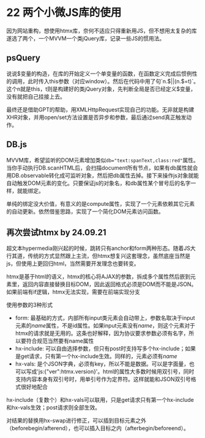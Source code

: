 # 22 两个小微JS库的使用

因为网站重构，想使用htmx库，奈何不适应只得重新用JS，但不想用太复杂的库遂选了两个，一个MVVM一个类jQuery库，记录一些JS的惯用法。

## psQuery

说说$变量的构造，在库的开始定义一个单变量的函数，在函数定义完成后惯例性的调用，此时传入this参数（对应window）。然后在代码中用了句`n.$||(n.$=t)`。这个n就是this，t则是构建好的类jQuery对象，先判断全局是否已经定义$变量，没有就把自己挂接上去。

最终还是借助GPT的帮助，用XMLHttpRequest实现自己的功能。无非就是构建XHR对象，并用open/set方法设置是否异步和参数，最后通过send真正触发动作。

## DB.js

MVVM库，希望监听的DOM元素增加类似`db="text:spanText,class:red"`属性。当你手动执行DB.scanHTML后，会扫描document所有节点，如果有db属性就会用DB.observable转化成可监听对象，然后把db属性去掉。接下来操作js对象就能自动触发DOM元素的变化。只要保证js的对象名，和db属性某个冒号后的名字一样，就能绑定。

单纯的绑定没大价值，有意义的是compute属性，实现了一个元素依赖其它元素的自动更新。依然借鉴思路，实现了一个简化DOM元素访问函数。

## 再次尝试htmx by 24.09.21

超文本hypermedia刚兴起的时候，跳转只有anchor和form两种形态。随着JS大行其道，传统的方式显然跟上主流，但htmx想复兴这套理念，虽然底座当然是js，但使用上更回归html，当然需要开发理念也要转变。

htmx是基于html的语义，htmx的核心将AJAX的参数，拆成多个属性然后嵌到元素里，返回内容直接替换目标DOM，因此返回格式必须是DOM而不能是JSON。如果前端有if逻辑，htmx无法实现，需要在前端实现分支

使用参数的3种形式

* form: 最基础的方式，内部所有input类元素会自动带上，参数名取决于input元素的*name*属性，不是id属性。如果input元素没有*name*，则这个元素对于htmx的请求就是无用的。这条也好解释，因为协议要求参数必须有名字，所以要符合规范当然要有name属性
* hx-include: 可以自由选择参数，但只有post时支持写多个hx-include；如果是get请求，只有第一个hx-include生效。同样的，元素必须有*name*
* hx-vals: 是个JSON字典，必须有key，所以不能是数据。可以是字面量，也可以写成'js:{"ver":htmx.version}'。html的属性大多数时候用双引号，同时支持内容本身有双引号时，用单引号作为定界符。这样就能和JSON双引号格式很好地配合

hx-include（复数个）和hx-vals可以联用，只是get请求只有第一个hx-include和hx-vals生效；post请求则全部生效。

对结果的替换用hx-swap进行修正，可以插到目标元素之外（beforebegin/afterend），也可以插入目标之内（afterbegin/beforeend）。


